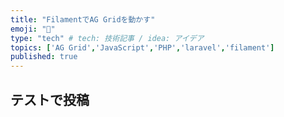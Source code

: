 ```yaml
---
title: "FilamentでAG Gridを動かす"
emoji: "📝"
type: "tech" # tech: 技術記事 / idea: アイデア
topics: ['AG Grid','JavaScript','PHP','laravel','filament']
published: true
---
```

## テストで投稿